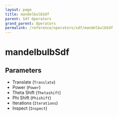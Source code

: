 ```yaml
---
layout: page
title: mandelbulbSdf
parent: Sdf Operators
grand_parent: Operators
permalink: /reference/operators/sdf/mandelbulbSdf
---
```


# mandelbulbSdf

## Parameters

* Translate (`Translate`)
* Power (`Power`)
* Theta Shift (`Thetashift`)
* Phi Shift (`Phishift`)
* Iterations (`Iterations`)
* Inspect (`Inspect`)
